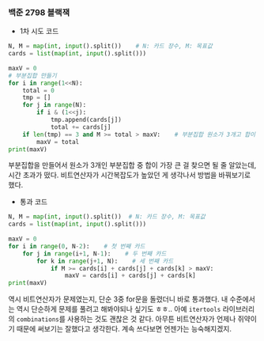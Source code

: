 ### 백준 2798 블랙잭
- 1차 시도 코드
```python
N, M = map(int, input().split())    # N: 카드 장수, M: 목표값  
cards = list(map(int, input().split()))  
  
maxV = 0  
# 부분집합 만들기  
for i in range(1<<N):  
    total = 0  
    tmp = []  
    for j in range(N):  
        if i & (1<<j):  
            tmp.append(cards[j])  
            total += cards[j]  
    if len(tmp) == 3 and M >= total > maxV:    # 부분집합 원소가 3개고 합이 범위 내라면  
        maxV = total  
print(maxV)
```
부분집합을 만들어서 원소가 3개인 부분집합 중 합이 가장 큰 걸 찾으면 될 줄 알았는데, 시간 초과가 떴다. 비트연산자가 시간복잡도가 높았던 게 생각나서 방법을 바꿔보기로 했다.

- 통과 코드
```python
N, M = map(int, input().split())  # N: 카드 장수, M: 목표값  
cards = list(map(int, input().split()))  
  
maxV = 0  
for i in range(0, N-2):    # 첫 번째 카드  
    for j in range(i+1, N-1):    # 두 번째 카드  
        for k in range(j+1, N):    # 세 번째 카드  
            if M >= cards[i] + cards[j] + cards[k] > maxV:  
                maxV = cards[i] + cards[j] + cards[k]  
print(maxV)
```
역시 비트연산자가 문제였는지, 단순 3중 for문을 돌렸더니 바로 통과했다. 내 수준에서는 역시 단순하게 문제를 풀려고 해봐야되나 싶기도 ㅎㅎ.. 아예 `itertools` 라이브러리의 `combinations`를 사용하는 것도 괜찮은 것 같다. 아무튼 비트연산자가 언제나 쥐약이기 때문에 써보기는 잘했다고 생각한다. 계속 쓰다보면 언젠가는 능숙해지겠지.